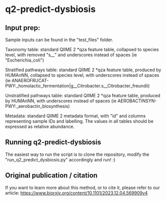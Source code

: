 # q2-predict-dysbiosis

## Input prep:
Sample inputs can be found in the "test_files" folder.

Taxonomy table: standard QIIME 2 *qza feature table, collapsed to species level, with removed "s__" and underscores instead of spaces (ie "Escherichia_coli")

Stratified pathways table: standard QIIME 2 *qza feature table, produced by HUMAnNN, collapsed to species level, with underscores instead of spaces (ie ANAEROFRUCAT-PWY:_homolactic_fermentation|g__Citrobacter.s__Citrobacter_freundii)

Unstratified pathways table: standard QIIME 2 *qza feature table, produced by HUMAnNN, with underscores instead of spaces (ie AEROBACTINSYN-PWY:_aerobactin_biosynthesis)

Metadata: standard QIIME 2 metadata format, with "id" and columns representing sample IDs and labelling.
The values in all tables should be expressed as relative abundance.

## Running q2-predict-dysbiosis

The easiest way to run the script is to clone the repository, modify the "run_q2_predict_dysbiosis.py" accordingly and run! :)

## Original publication / citation
If you want to learn more about this method, or to cite it, please refer to our article: https://www.biorxiv.org/content/10.1101/2023.12.04.569909v4

